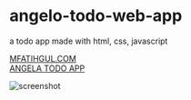 # angelo-todo-web-app
a todo app made with html, css, javascript

<a href="mfatihgul.com">MFATIHGUL.COM</a> <br>
<a href="http://mfatihgul.com/angela-todo-app/">ANGELA TODO APP</a> <br>

![screenshot](https://user-images.githubusercontent.com/55247875/76631441-c381aa80-6552-11ea-87c0-db0a712b5b97.png)
